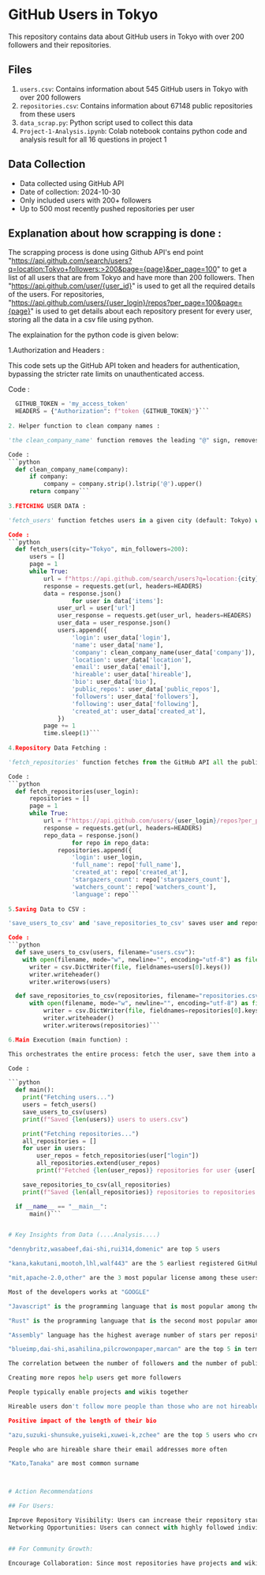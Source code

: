 # GitHub Users in Tokyo

This repository contains data about GitHub users in Tokyo with over 200 followers and their repositories.

## Files

1. `users.csv`: Contains information about 545 GitHub users in Tokyo with over 200 followers
2. `repositories.csv`: Contains information about 67148 public repositories from these users
3. `data_scrap.py`: Python script used to collect this data
4. `Project-1-Analysis.ipynb`: Colab notebook contains python code and analysis result for all 16 questions in project 1

## Data Collection

- Data collected using GitHub API
- Date of collection: 2024-10-30
- Only included users with 200+ followers
- Up to 500 most recently pushed repositories per user


## Explanation about how scrapping is done :

The scrapping process is done using Github API's end point "https://api.github.com/search/users?q=location:Tokyo+followers:>200&page={page}&per_page=100" to get a list of all users that are from Tokyo and have more than 200 followers. Then "https://api.github.com/user/{user_id}" is used to get all the required details of the users. For repositories, "https://api.github.com/users/{user_login}/repos?per_page=100&page={page}" is used to get details about each repository present for every user, storing all the data in a csv file using python.

The explaination for the python code is given below:

1.Authorization and Headers :

This code sets up the GitHub API token and headers for authentication, bypassing the stricter rate limits on unauthenticated access.

Code :
```python
  GITHUB_TOKEN = 'my_access_token'
  HEADERS = {"Authorization": f"token {GITHUB_TOKEN}"}```
  
2. Helper function to clean company names :

'the clean_company_name' function removes the leading "@" sign, removes leading and trailing white space and forces to upper case.

Code :
```python
  def clean_company_name(company):
      if company:
          company = company.strip().lstrip('@').upper()
      return company```
      
3.FETCHING USER DATA :

'fetch_users' function fetches users in a given city (default: Tokyo) with at least a specified follower count from the GitHub API. In fact it fetches the users page by page until there are no more results, pausing for a second after every page to avoid rate limits. For each of the found users, the user's full details such as login, name, location, company, email, etc., are retrieved with an additional API request.

Code :
```python
  def fetch_users(city="Tokyo", min_followers=200):
      users = []
      page = 1
      while True:
          url = f"https://api.github.com/search/users?q=location:{city}+followers:>{min_followers}&page={page}&per_page=100"
          response = requests.get(url, headers=HEADERS)
          data = response.json()
                  for user in data['items']:
              user_url = user['url']
              user_response = requests.get(user_url, headers=HEADERS)
              user_data = user_response.json()
              users.append({
                  'login': user_data['login'],
                  'name': user_data['name'],
                  'company': clean_company_name(user_data['company']),
                  'location': user_data['location'],
                  'email': user_data['email'],
                  'hireable': user_data['hireable'],
                  'bio': user_data['bio'],
                  'public_repos': user_data['public_repos'],
                  'followers': user_data['followers'],
                  'following': user_data['following'],
                  'created_at': user_data['created_at'],
              })
          page += 1
          time.sleep(1)```
          
4.Repository Data Fetching :

'fetch_repositories' function fetches from the GitHub API all the public repositories of each user, page by page. Details drawn will include name, date created, number of stargazers, and license per repository. The function returns a list of repositories related to the user, and every type of data is stored in dictionaries.

Code :
```python
  def fetch_repositories(user_login):
      repositories = []
      page = 1
      while True:
          url = f"https://api.github.com/users/{user_login}/repos?per_page=100&page={page}"
          response = requests.get(url, headers=HEADERS)
          repo_data = response.json()
                  for repo in repo_data:
              repositories.append({
                  'login': user_login,
                  'full_name': repo['full_name'],
                  'created_at': repo['created_at'],
                  'stargazers_count': repo['stargazers_count'],
                  'watchers_count': repo['watchers_count'],
                  'language': repo```
                  
5.Saving Data to CSV :

'save_users_to_csv' and 'save_repositories_to_csv' saves user and repository information to two different CSVs. DictWriter is used to ensure each dictionary's keys map to the CSV headers.

Code :
```python
  def save_users_to_csv(users, filename="users.csv"):
    with open(filename, mode="w", newline="", encoding="utf-8") as file:
      writer = csv.DictWriter(file, fieldnames=users[0].keys())
      writer.writeheader()
      writer.writerows(users)

  def save_repositories_to_csv(repositories, filename="repositories.csv"):
      with open(filename, mode="w", newline="", encoding="utf-8") as file:
          writer = csv.DictWriter(file, fieldnames=repositories[0].keys())
          writer.writeheader()
          writer.writerows(repositories)```

6.Main Execution (main function) :

This orchestrates the entire process: fetch the user, save them into a file named users.csv; fetch all repositories from these users, save that to repositories.csv.

Code :

```python
  def main():
    print("Fetching users...")
    users = fetch_users()
    save_users_to_csv(users)
    print(f"Saved {len(users)} users to users.csv")

    print("Fetching repositories...")
    all_repositories = []
    for user in users:
        user_repos = fetch_repositories(user["login"])
        all_repositories.extend(user_repos)
        print(f"Fetched {len(user_repos)} repositories for user {user['login']}")

    save_repositories_to_csv(all_repositories)
    print(f"Saved {len(all_repositories)} repositories to repositories.csv")

  if __name__ == "__main__":
      main()```


# Key Insights from Data (....Analysis....)

"dennybritz,wasabeef,dai-shi,rui314,domenic" are top 5 users

"kana,kakutani,mootoh,lhl,walf443" are the 5 earliest registered GitHub users in 'Tokyo'

"mit,apache-2.0,other" are the 3 most popular license among these users

Most of the developers works at "GOOGLE"

"Javascript" is the programming language that is most popular among these users

"Rust" is the programming language that is the second most popular among users who joined after '2020'

"Assembly" language has the highest average number of stars per repository

"blueimp,dai-shi,asahilina,pilcrowonpaper,marcan" are the top 5 in terms of 'leader_strength'

The correlation between the number of followers and the number of public repositories among users in Tokyo is "0.051"

Creating more repos help users get more followers

People typically enable projects and wikis together

Hireable users don't follow more people than those who are not hireable

Positive impact of the length of their bio

"azu,suzuki-shunsuke,yuiseki,xuwei-k,zchee" are the top 5 users who created the most repositories on weekends

People who are hireable share their email addresses more often

"Kato,Tanaka" are most common surname



# Action Recommendations

## For Users:

Improve Repository Visibility: Users can increase their repository stars and watchers by engaging more with the JavaScript community or other popular language communities. Including more documentation and projects can also boost visibility.
Networking Opportunities: Users can connect with highly followed individuals (e.g., top 5 users) to expand their own network.


## For Community Growth:

Encourage Collaboration: Since most repositories have projects and wikis enabled, promoting collaborative efforts, such as open-source contributions, can foster a more engaged developer community.
